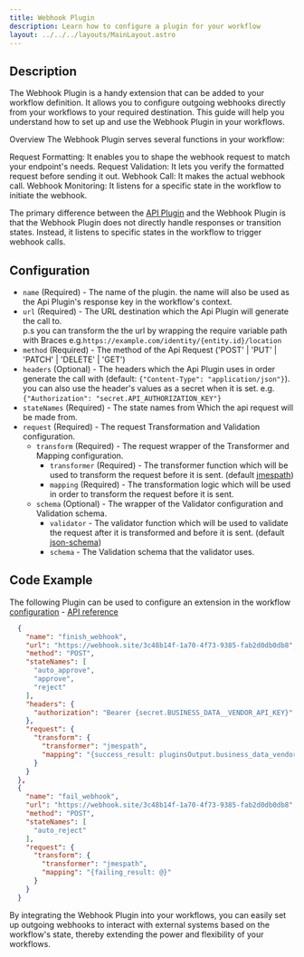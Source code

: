 ```yaml
---
title: Webhook Plugin
description: Learn how to configure a plugin for your workflow
layout: ../../../layouts/MainLayout.astro
---
```


## Description

The Webhook Plugin is a handy extension that can be added to your workflow definition. It allows you to configure outgoing webhooks directly from your workflows to your required destination.
This guide will help you understand how to set up and use the Webhook Plugin in your workflows.

Overview
The Webhook Plugin serves several functions in your workflow:

Request Formatting: It enables you to shape the webhook request to match your endpoint's needs.
Request Validation: It lets you verify the formatted request before sending it out.
Webhook Call: It makes the actual webhook call.
Webhook Monitoring: It listens for a specific state in the workflow to initiate the webhook.

The primary difference between the [API Plugin](/en/learn/api-plugin) and the Webhook Plugin is that the Webhook Plugin does not directly handle responses or transition states. Instead, it listens to specific states in the workflow to trigger webhook calls.

## Configuration

- `name` (Required) - The name of the plugin. the name will also be used as the Api Plugin's response key in the workflow's context.
- `url` (Required) -  The URL destination which the Api Plugin will generate the call to.<br>p.s you can transform the the url by wrapping the require variable path with Braces e.g.`https://example.com/identity/{entity.id}/location`
- `method` (Required) - The method of the Api Request ('POST' | 'PUT' | 'PATCH' | 'DELETE' | 'GET')
- `headers` (Optional) - The headers which the Api Plugin uses in order generate the call with (default: `{"Content-Type": "application/json"}`). you can also use the header's values as a secret when it is set. e.g. `{"Authorization": "secret.API_AUTHORIZATION_KEY"}`
- `stateNames` (Required) - The state names from Which the api request will be made from.
- `request` (Required) - The request Transformation and Validation configuration.
  - `transform` (Required) - The request wrapper of the Transformer and Mapping configuration.
    - `transformer` (Required) - The transformer function which will be used to transform the request before it is sent. (default [jmespath](https://jmespath.org/))
    - `mapping` (Required) - The transformation logic which will be used in order to transform the request before it is sent.
  - `schema` (Optional) - The wrapper of the Validator configuration and Validation schema.
    - `validator` - The validator function which will be used to validate the request after it is transformed and before it is sent. (default [json-schema](https://json-schema.org/))
    - `schema` - The Validation schema that the validator uses.

## Code Example

The following Plugin can be used to configure an extension in the workflow [configuration](#configuration) - [API reference](/en/learn/workflow_definitions)

```json
  {
    "name": "finish_webhook",
    "url": "https://webhook.site/3c48b14f-1a70-4f73-9385-fab2d0db0db8",
    "method": "POST",
    "stateNames": [
      "auto_approve",
      "approve",
      "reject"
    ],
    "headers": {
      "authorization": "Bearer {secret.BUSINESS_DATA__VENDOR_API_KEY}"
    },
    "request": {
      "transform": {
        "transformer": "jmespath",
        "mapping": "{success_result: pluginsOutput.business_data_vendor}"
      }
    }
  },
  {
    "name": "fail_webhook",
    "url": "https://webhook.site/3c48b14f-1a70-4f73-9385-fab2d0db0db8",
    "method": "POST",
    "stateNames": [
      "auto_reject"
    ],
    "request": {
      "transform": {
        "transformer": "jmespath",
        "mapping": "{failing_result: @}"
      }
    }
  }

```

By integrating the Webhook Plugin into your workflows, you can easily set up outgoing webhooks to interact with external systems based on the workflow's state, thereby extending the power and flexibility of your workflows.
